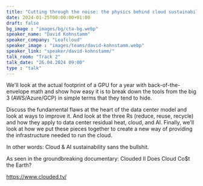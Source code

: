 ```yaml
---
title: "Cutting through the noise: the physics behind cloud sustainability 🇬🇧"
date: 2024-01-25T00:00:00+01:00
draft: false
bg_image : "images/bg/cta-bg.webp"
speaker_name: "David Kohnstamm"
speaker_company: "Leafcloud"
speaker_image : "images/teams/david-kohnstamm.webp"
speaker_link: "speaker/david-kohnstamm/"
talk_room: "Track 2"
talk_date: "26.04.2024 09:00"
type : "talk"
---
```


We'll look at the actual footprint of a GPU for a year with back-of-the-envelope math and show how
easy it is to break down the tools from the big 3 (AWS/Azure/GCP) in simple terms that they tend to
hide. 

Discuss the fundamental flaws at the heart of the data center model and look at ways to improve
it. And look at the three Rs (reduce, reuse, recycle) and how they apply to data center residual heat,
cloud, and AI. Finally, we'll look at how we put these pieces together to create a new way of providing
the infrastructure needed to run the cloud.

In other words: Cloud & AI sustainability sans the bullshit.

As seen in the groundbreaking documentary: Clouded II Does Cloud Co$t the Earth?

https://www.clouded.tv/

